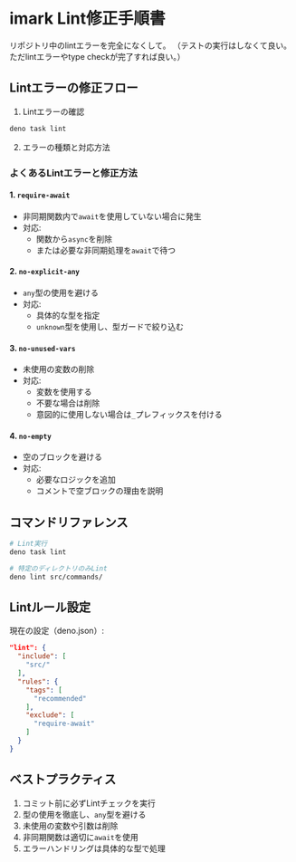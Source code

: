 # imark Lint修正手順書
リポジトリ中のlintエラーを完全になくして。
（テストの実行はしなくて良い。ただlintエラーやtype checkが完了すれば良い。）
## Lintエラーの修正フロー

1. Lintエラーの確認
```bash
deno task lint
```

2. エラーの種類と対応方法

### よくあるLintエラーと修正方法

#### 1. `require-await`
- 非同期関数内で`await`を使用していない場合に発生
- 対応: 
  - 関数から`async`を削除
  - または必要な非同期処理を`await`で待つ

#### 2. `no-explicit-any`
- `any`型の使用を避ける
- 対応:
  - 具体的な型を指定
  - `unknown`型を使用し、型ガードで絞り込む

#### 3. `no-unused-vars`
- 未使用の変数の削除
- 対応:
  - 変数を使用する
  - 不要な場合は削除
  - 意図的に使用しない場合は`_`プレフィックスを付ける

#### 4. `no-empty`
- 空のブロックを避ける
- 対応:
  - 必要なロジックを追加
  - コメントで空ブロックの理由を説明

## コマンドリファレンス

```bash
# Lint実行
deno task lint

# 特定のディレクトリのみLint
deno lint src/commands/

```

## Lintルール設定

現在の設定（deno.json）:
```json
"lint": {
  "include": [
    "src/"
  ],
  "rules": {
    "tags": [
      "recommended"
    ],
    "exclude": [
      "require-await"
    ]
  }
}
```

## ベストプラクティス

1. コミット前に必ずLintチェックを実行
2. 型の使用を徹底し、`any`型を避ける
3. 未使用の変数や引数は削除
4. 非同期関数は適切に`await`を使用
5. エラーハンドリングは具体的な型で処理 